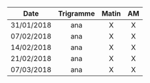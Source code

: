 |Date | Trigramme | Matin  | AM  |
|-----|:---------:|:------:|:---:|
| 31/01/2018 | ana |  X    | X   |
| 07/02/2018 | ana |  X    | X   |
| 14/02/2018 | ana |  X    | X   |
| 21/02/2018 | ana |  X    | X   |
| 07/03/2018 | ana |  X    | X   |
